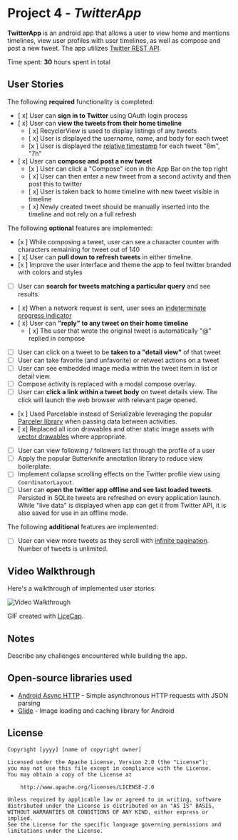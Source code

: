 # Project 4 - *TwitterApp*

**TwitterApp** is an android app that allows a user to view home and mentions timelines, view user profiles with user timelines, as well as compose and post a new tweet. The app utilizes [Twitter REST API](https://dev.twitter.com/rest/public).

Time spent: **30** hours spent in total

## User Stories

The following **required** functionality is completed:

* [ x] User can **sign in to Twitter** using OAuth login process
* [ x] User can **view the tweets from their home timeline**
  * [ x] RecyclerView is used to display listings of any tweets
  * [ x] User is displayed the username, name, and body for each tweet
  * [x ] User is displayed the [relative timestamp](https://gist.github.com/nesquena/f786232f5ef72f6e10a7) for each tweet "8m", "7h"
* [ x] User can **compose and post a new tweet**
  * [x ] User can click a "Compose" icon in the App Bar on the top right
  * [ x] User can then enter a new tweet from a second activity and then post this to twitter
  * [ x] User is taken back to home timeline with new tweet visible in timeline
  * [ x] Newly created tweet should be manually inserted into the timeline and not rely on a full refresh

The following **optional** features are implemented:

* [x ] While composing a tweet, user can see a character counter with characters remaining for tweet out of 140
* [ x] User can **pull down to refresh tweets** in either timeline.
* [x ] Improve the user interface and theme the app to feel twitter branded with colors and styles
* [ ] User can **search for tweets matching a particular query** and see results.
* [ x] When a network request is sent, user sees an [indeterminate progress indicator](http://guides.codepath.com/android/Handling-ProgressBars#progress-within-actionbar)
* [ x] User can **"reply" to any tweet on their home timeline**
  * [ x] The user that wrote the original tweet is automatically "@" replied in compose
* [ ] User can click on a tweet to be **taken to a "detail view"** of that tweet
 * [ ] User can take favorite (and unfavorite) or retweet actions on a tweet
* [ ] User can see embedded image media within the tweet item in list or detail view.
* [ ] Compose activity is replaced with a modal compose overlay.
* [ ] User can **click a link within a tweet body** on tweet details view. The click will launch the web browser with relevant page opened.
* [x ] Used Parcelable instead of Serializable leveraging the popular [Parceler library](http://guides.codepath.com/android/Using-Parceler) when passing data between activities.
* [ x] Replaced all icon drawables and other static image assets with [vector drawables](http://guides.codepath.com/android/Drawables#vector-drawables) where appropriate.
* [ ] User can view following / followers list through the profile of a user
* [ ] Apply the popular Butterknife annotation library to reduce view boilerplate.
* [ ] Implement collapse scrolling effects on the Twitter profile view using `CoordinatorLayout`.
* [ ] User can **open the twitter app offline and see last loaded tweets**. Persisted in SQLite tweets are refreshed on every application launch. While "live data" is displayed when app can get it from Twitter API, it is also saved for use in an offline mode.

The following **additional** features are implemented:

* [ ] User can view more tweets as they scroll with [infinite pagination](http://guides.codepath.com/android/Endless-Scrolling-with-AdapterViews-and-RecyclerView). Number of tweets is unlimited.

## Video Walkthrough

Here's a walkthrough of implemented user stories:

<img src='http://i.imgur.com/2ZtsbQt.gif' title='Video Walkthrough' width='' alt='Video Walkthrough' />

GIF created with [LiceCap](http://www.cockos.com/licecap/).

## Notes

Describe any challenges encountered while building the app.

## Open-source libraries used

- [Android Async HTTP](https://github.com/loopj/android-async-http) - Simple asynchronous HTTP requests with JSON parsing
- [Glide](https://github.com/bumptech/glide) - Image loading and caching library for Android

## License

    Copyright [yyyy] [name of copyright owner]

    Licensed under the Apache License, Version 2.0 (the "License");
    you may not use this file except in compliance with the License.
    You may obtain a copy of the License at

        http://www.apache.org/licenses/LICENSE-2.0

    Unless required by applicable law or agreed to in writing, software
    distributed under the License is distributed on an "AS IS" BASIS,
    WITHOUT WARRANTIES OR CONDITIONS OF ANY KIND, either express or implied.
    See the License for the specific language governing permissions and
    limitations under the License.
